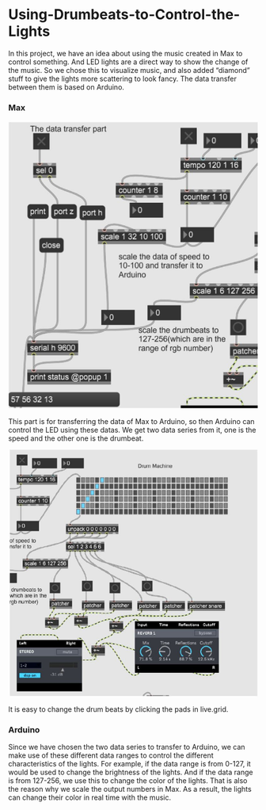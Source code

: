 # Using-Drumbeats-to-Control-the-Lights

In this project, we have an idea about using the music created in Max to control something.
And LED lights are a direct way to show the change of the music. So we chose this to
visualize music, and also added “diamond” stuff to give the lights more scattering to look
fancy. The data transfer between them is based on Arduino.

### Max
![image](https://github.com/yiwen001/Using-Drumbeats-to-Control-the-Lights/blob/main/1.JPG)


This part is for transferring the data of Max to Arduino, so then Arduino can control the LED
using these datas. We get two data series from it, one is the speed and the other one is the
drumbeat.


![image](https://github.com/yiwen001/Using-Drumbeats-to-Control-the-Lights/blob/main/2.JPG)

It is easy to change the drum beats by clicking the pads in live.grid.


### Arduino


Since we have chosen the two data series to transfer to Arduino, we can make use of these
different data ranges to control the different characteristics of the lights. For example, if the
data range is from 0-127, it would be used to change the brightness of the lights. And if the
data range is from 127-256, we use this to change the color of the lights. That is also the
reason why we scale the output numbers in Max. As a result, the lights can change their
color in real time with the music.
